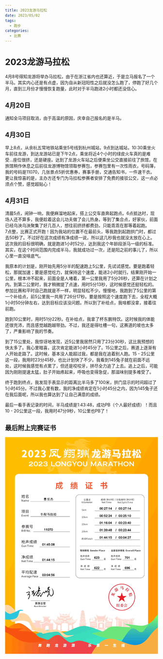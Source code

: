 ```yaml
---
title: 2023龙游马拉松
date: 2023/05/02
tags:
  - 跑步
categories:
  - 比赛
---
```


# 2023龙游马拉松

4月8号得知龙游将举办马拉松，由于在浙江省内也还算近，于是立马报名了一个半马。其实内心还是有点虚，因为自从新冠阳性之后就没怎么跑了，停跑了好几个月，直到三月份才慢慢恢复跑量，此时对于半马跑进2小时都还没信心。

## 4月20日

通知全马项目取消，由于高温的原因，庆幸自己报名的是半马。

## 4月30日

早上8点，从余杭五常地铁站乘坐5号线到杭州城站，9点到达城站，10:30乘坐火车前往龙游，到达龙游站已是下午2点，乘坐将近4个小时的绿皮火车真的是难受...座位很挤，还是硬座。达到了龙游火车站之后便乘坐公交直接前往了旅馆，在旅馆稍作休息之后前往龙游博物馆领取参赛包，参赛包里有一次性雨衣，号码簿，我的号码是11070，几张景点5折优惠券，赛事手册，交通告知书，一件速干衣。更让我惊喜的是，主办方还专门为马拉松参赛者安排了免费的接驳公交，这一点必须点个赞，感觉超贴心！

## 4月31日
清晨5点，闹钟一响，我便麻溜地起床，搭上公交车直奔起跑点。6点抵达时，现场人还不算多，我便趁着这会儿功夫做了会儿热身。等到了集合点，好家伙，前面已经乌泱乌泱聚集了好几百人，想往前挤挤都费劲，只能乖乖在那等着起跑。  
7点整，比赛正式开跑！因为我站的位置不在最前头，等我跑到起跑拱门时，都过去50秒了。不过好在这次成绩有净成绩一说，所以这几秒我也就没太放在心上。这次我的目标很明确，就是跑进1小时52分，达到我这个年龄段浙马一级的标准。其实，在这个时间范围内完成半马，我就成功过一次，还是阳之前的事儿了，所以心里一直没啥底气。

我原本的计划是，刚开始先用5分半的配速跑上5公里，先试试感觉。要是跑着轻松，那就加速；要是感觉吃力，就保持这个速度，能进2小时就行。结果刚开始一公里，根本冲不起来，前面全是人堵着，第一公里我用了5分26秒，还算在计划之内。到第二公里时，我才稍微提了点速，用时5分13秒，这时候感觉还挺轻松的。参加比赛和平时自己跑就是不一样，明显轻松不少。慢慢地，我跑到了5公里的第一个补给点，前5公里我一共用了26分17秒。要是按照这个速度跑下去，全程大概1小时50分钟左右，达到目标应该没问题。所以到了补给点，我啥都没拿，接着往前跑。

跑到10公里时，用时51分22秒。在补给点，我拿了杯东鹏特饮。这时候我的体能还很充沛，而且感觉越跑越带劲。不过，我还是得吐槽一句，这赛道的坡也太多了，严重影响了我的节奏。

到了15公里处，我惊讶地发现，近5公里我居然只用了23分30秒，这比我预想的快太多了。我心里暗喜，这次肯定能进1小时45分了。15公里之后，赛道上逐渐有人开始走路了。这时候，基本没人能超过我，都是我在追着别人跑。15 - 25公里这一段，我用时23分45秒，也比计划快了不少。我看到145兔子就在前面不远处，这时候我感觉有点累了，但还是咬咬牙，拼尽全力追了上去。追上之后，可能因为刚刚提速太猛，肚子开始疼起来，呼吸也变得急促，那滋味别提多难受了。

终于跑到终点，我发现手表显示的距离比半马多了100米，拱门显示的时间超过了1小时45分。不过我心里有数，我的净成绩肯定在1小时45分之内，因为145兔子还在我后面呢，所以我也算达到了让自己满意的成绩。

最后一看手表记录的时间，半马成绩是1:43:48，成功PB（个人最好成绩）！而且10 - 20公里这一段，我用时47分9秒，10公里也PB了！
## 最后附上完赛证书

<img src="../img/2.png"/>

<!-- ### 总消费
半程报名费：120
火车票：杭州-龙游 40  龙游-桐乡 118
旅馆：72
饮食：25
交通费：8
---------------
总消费：￥383 -->
